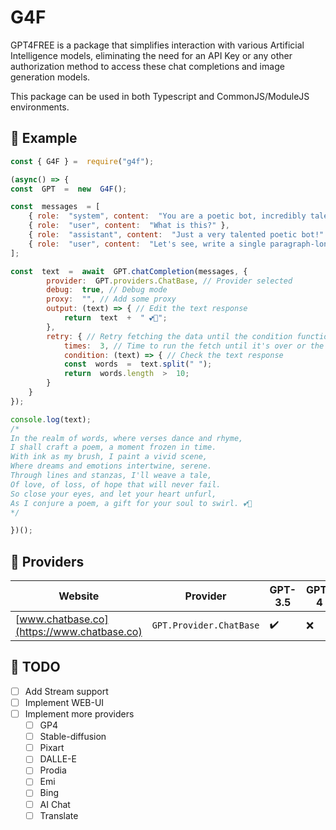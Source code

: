 # G4F
GPT4FREE is a package that simplifies interaction with various Artificial Intelligence models, eliminating the need for an API Key or any other authorization method to access these chat completions and image generation models.

This package can be used in both Typescript and CommonJS/ModuleJS environments.

## 🎯  Example
```js
const { G4F } =  require("g4f");

(async() => {
const  GPT  =  new  G4F();

const  messages  = [
	{ role:  "system", content:  "You are a poetic bot, incredibly talented." },
	{ role:  "user", content:  "What is this?" },
	{ role:  "assistant", content:  "Just a very talented poetic bot!" },
	{ role:  "user", content:  "Let's see, write a single paragraph-long poem for me." },
];

const  text  =  await  GPT.chatCompletion(messages, {
		provider:  GPT.providers.ChatBase, // Provider selected
		debug:  true, // Debug mode
		proxy:  "", // Add some proxy
		output: (text) => { // Edit the text response
			return  text  +  " 💕🌹";
		},
		retry: { // Retry fetching the data until the condition function returns true.
			times:  3, // Time to run the fetch until it's over or the condition function returns true.
			condition: (text) => { // Check the text response
			const  words  =  text.split(" ");
			return  words.length  >  10;
		}
	}
});

console.log(text);
/*
In the realm of words, where verses dance and rhyme,
I shall craft a poem, a moment frozen in time.
With ink as my brush, I paint a vivid scene,
Where dreams and emotions intertwine, serene.
Through lines and stanzas, I'll weave a tale,
Of love, of loss, of hope that will never fail.
So close your eyes, and let your heart unfurl,
As I conjure a poem, a gift for your soul to swirl. 💕🌹
*/

})();
```


## 🚀 Providers 
| Website | Provider | GPT-3.5 | GPT-4 | Stream | Status | Auth |
| ------  | -------  | ------- | ----- | ------ | ------ | ---- |
| [www.chatbase.co](https://www.chatbase.co) | `GPT.Provider.ChatBase` | ✔️ | ❌ | ❌ | ![Active](https://img.shields.io/badge/Active-brightgreen) | ❌ |



## 📰 TODO
- [ ] Add Stream support
- [ ] Implement WEB-UI
- [ ] Implement more providers
	- [ ] GP4
	- [ ] Stable-diffusion
	- [ ] Pixart
	- [ ] DALLE-E
	- [ ] Prodia
	- [ ] Emi
	- [ ] Bing
	- [ ] AI Chat
	- [ ] Translate 

